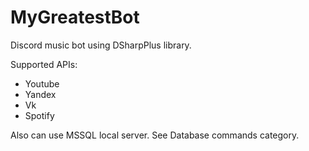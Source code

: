 # MyGreatestBot

Discord music bot using DSharpPlus library.  

Supported APIs:  
- Youtube
- Yandex
- Vk
- Spotify

Also can use MSSQL local server. See Database commands category.  
